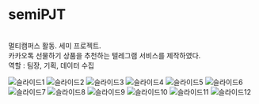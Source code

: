 # semiPJT
</br>
멀티캠퍼스 활동. 세미 프로젝트. </br>
카카오톡 선물하기 상품을 추천하는 텔레그램 서비스를 제작하였다. </br>
역할 : 팀장, 기획, 데이터 수집 </br>

![슬라이드1](https://github.com/JJANGSY/semiPJT/assets/123911331/847a2c4d-beac-45a3-bfcb-ce4fadcfaaf1)
![슬라이드2](https://github.com/JJANGSY/semiPJT/assets/123911331/01952b9d-fbbf-4af4-83db-eccd889e8221)
![슬라이드3](https://github.com/JJANGSY/semiPJT/assets/123911331/c0ff9b3f-980f-4e02-9f9f-0f7d3120d8fd)
![슬라이드4](https://github.com/JJANGSY/semiPJT/assets/123911331/fd514eca-08c9-4117-9130-965c89ca0d52)
![슬라이드5](https://github.com/JJANGSY/semiPJT/assets/123911331/b726efbe-bba6-45b6-ab46-12b5a383ed35)
![슬라이드6](https://github.com/JJANGSY/semiPJT/assets/123911331/5fcc5eec-48eb-4fbd-844a-9fc782b7cbcb)
![슬라이드7](https://github.com/JJANGSY/semiPJT/assets/123911331/6f91d4d4-a66c-428e-92b3-934cf0152f1d)
![슬라이드8](https://github.com/JJANGSY/semiPJT/assets/123911331/aa0d9499-fdd1-432b-b883-56b21b74b45c)
![슬라이드9](https://github.com/JJANGSY/semiPJT/assets/123911331/8fbda5ff-86c3-4c05-b2e3-bc8eb0524c6f)
![슬라이드10](https://github.com/JJANGSY/semiPJT/assets/123911331/b897a079-1cd8-4e46-92e0-01b6eff17292)
![슬라이드11](https://github.com/JJANGSY/semiPJT/assets/123911331/7f4928a5-9d95-49ef-90ec-7612c7a1284e)
![슬라이드12](https://github.com/JJANGSY/semiPJT/assets/123911331/aa3fdf87-bcce-4ddf-b976-0439335930b6)
